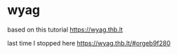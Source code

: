 # wyag

based on this tutorial
https://wyag.thb.lt

last time I stopped here
https://wyag.thb.lt/#orgeb9f280
